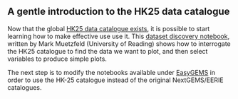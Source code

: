 ## A gentle introduction to the HK25 data catalogue

Now that the global [HK25 data catalogue exists](https://github.com/digital-earths-global-hackathon/catalog), it is possible to start learning how to make effective use use it.
This [dataset discovery notebook](https://github.com/digital-earths-global-hackathon/hk25-teams/blob/main/hk25-UKnode/online/intake_demo_UM_DYAMOND3_sims.ipynb), written by Mark Muetzfeld (University of Reading) shows how to interrogate the HK25 catalogue to find the data we want to plot, and then select variables to produce simple plots.

The next step is to modify the notebooks available under [EasyGEMS](https://easy.gems.dkrz.de/DYAMOND/NextGEMS/joint_hackathon.html#nextgems-eerie-hackathon) in order to use the HK-25 catalogue instead of the original NextGEMS/EERIE catalogues.
